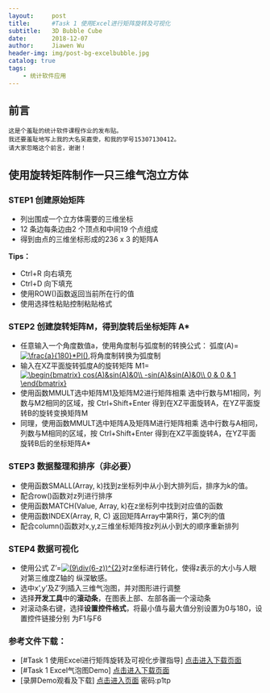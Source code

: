 ```yaml
---
layout:     post
title:      #Task 1 使用Excel进行矩阵旋转及可视化 
subtitle:   3D Bubble Cube
date:       2018-12-07
author:     Jiawen Wu
header-img: img/post-bg-excelbubble.jpg
catalog: true
tags:
    - 统计软件应用
---
```


## 前言

	这是个羞耻的统计软件课程作业的发布贴。
	我还要羞耻地写上我的大名吴嘉雯，和我的学号15307130412。
	请大家忽略这个前言，谢谢！
	
## 使用旋转矩阵制作一只三维气泡立方体


### STEP1 创建原始矩阵
- 列出围成一个立方体需要的三维坐标
- 12 条边每条边由2 个顶点和中间19 个点组成
- 得到由点的三维坐标形成的236 x 3 的矩阵A

**Tips：**
- Ctrl+R 向右填充
- Ctrl+D 向下填充
- 使用ROW()函数返回当前所在行的值
- 使用选择性粘贴控制粘贴格式

### STEP2 创建旋转矩阵M，得到旋转后坐标矩阵 A*
- 任意输入一个角度数值a，使用角度制与弧度制的转换公式：  弧度(A)=<a href="https://www.codecogs.com/eqnedit.php?latex=\frac{a}{180}*PI()" target="_blank"><img src="https://latex.codecogs.com/gif.latex?\frac{a}{180}*PI()" title="\frac{a}{180}*PI()" /></a>,将角度制转换为弧度制
- 输入在XZ平面旋转弧度A的旋转矩阵  M1=<a href="https://www.codecogs.com/eqnedit.php?latex=\begin{bmatrix}&space;cos(A)&sin(A)&0\\&space;-sin(A)&sin(A)&0\\&space;0&space;&&space;0&space;&&space;1&space;\end{bmatrix}" target="_blank"><img src="https://latex.codecogs.com/gif.latex?\begin{bmatrix}&space;cos(A)&sin(A)&0\\&space;-sin(A)&sin(A)&0\\&space;0&space;&&space;0&space;&&space;1&space;\end{bmatrix}" title="\begin{bmatrix} cos(A)&sin(A)&0\\ -sin(A)&sin(A)&0\\ 0 & 0 & 1 \end{bmatrix}" /></a>
- 使用函数MMULT选中矩阵M1及矩阵M2进行矩阵相乘
	选中行数与M1相同，列数与M2相同的区域，按 Ctrl+Shift+Enter 得到在XZ平面旋转A，在YZ平面旋转B的旋转变换矩阵M
- 同理，使用函数MMULT选中矩阵A及矩阵M进行矩阵相乘
	选中行数与A相同，列数与M相同的区域，按 Ctrl+Shift+Enter 得到在XZ平面旋转A，在YZ平面旋转B后的坐标矩阵A*

### STEP3 数据整理和排序（非必要）
- 使用函数SMALL(Array, k)找到z坐标列中从小到大排列后，排序为k的值。
- 配合row()函数对z列进行排序
- 使用函数MATCH(Value, Array, k)在z坐标列中找到对应值的函数
- 使用函数INDEX(Array, R, C) 返回矩阵Array中第R行，第C列的值
- 配合column()函数对x,y,z三维坐标矩阵按z列从小到大的顺序重新排列

### STEP4 数据可视化
- 使用公式   Z’=<a href="https://www.codecogs.com/eqnedit.php?latex=(9\div(6-z))^{2}" target="_blank"><img src="https://latex.codecogs.com/gif.latex?(9\div(6-z))^{2}" title="(9\div(6-z))^{2}" /></a>对z坐标进行转化，使得z表示的大小与人眼对第三维度Z轴的
纵深敏感。
- 选中x’,y’及Z’列插入三维气泡图，并对图形进行调整
- 选择**开发工具**中的**滚动条**，在图表上部、左部各画一个滚动条
- 对滚动条右键，选择**设置控件格式**，将最小值与最大值分别设置为0与180，设置控件链接分别
为F1与F6

### 参考文件下载：
- [#Task 1 使用Excel进行矩阵旋转及可视化步骤指导] 
<a href="https://github.com/BrokenCrayons/Task1_Excel/blob/master/%231%20%E7%9F%A9%E9%98%B5%E6%97%8B%E8%BD%AC%E5%8F%8A%E5%8F%AF%E8%A7%86%E5%8C%96.pdf" download="使用Excel进行矩阵旋转及可视化.xlsx">点击进入下载页面</a>
- [#Task 1 Excel气泡图Demo]
<a href="https://github.com/BrokenCrayons/Task1_Excel/blob/master/%231%20%E7%9F%A9%E9%98%B5%E6%97%8B%E8%BD%AC%E5%8F%8A%E5%8F%AF%E8%A7%86%E5%8C%96.xlsx" download="使用Excel进行矩阵旋转及可视化.xlsx">点击进入下载页面</a>
- [录屏Demo观看及下载]
<a href="https://pan.baidu.com/s/1cQALsML5QrcZqlr9kPjLsg">点击进入页面</a>
密码:p1tp

